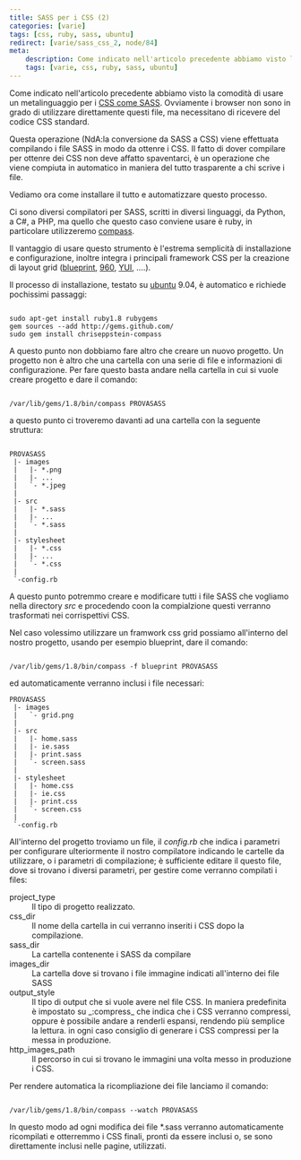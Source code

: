 ```yaml
---
title: SASS per i CSS (2)
categories: [varie]
tags: [css, ruby, sass, ubuntu]
redirect: [varie/sass_css_2, node/84]
meta:
    description: Come indicato nell'articolo precedente abbiamo visto la comodità di usare un metalinguaggio per i <a href="/varie/sass_css_1">CSS come SASS</a>. Ovviamente i browser non sono in grado di utilizzare direttamente questi file, ma necessitano di ricevere del codice CSS standard.
    tags: [varie, css, ruby, sass, ubuntu]
---
```

Come indicato nell'articolo precedente abbiamo visto la comodità di usare un metalinguaggio per i <a href="/varie/sass_css_1">CSS come SASS</a>. Ovviamente i browser non sono in grado di utilizzare direttamente questi file, ma necessitano di ricevere del codice CSS standard.

Questa operazione (NdA:la conversione da SASS a CSS) viene effettuata compilando i file SASS in modo da ottenre i CSS. Il fatto di dover compilare per ottenre dei CSS non deve affatto spaventarci, è un operazione che viene compiuta in automatico in maniera del tutto trasparente a chi scrive i file.

Vediamo ora come installare il tutto e automatizzare questo processo.
<!--break-->
Ci sono diversi compilatori per SASS, scritti in diversi linguaggi, da Python, a C#, a PHP, ma quello che questo caso conviene usare è ruby, in particolare utilizzeremo <a href="http://github.com/chriseppstein/compass">compass</a>.

Il vantaggio di usare questo strumento è l'estrema semplicità di installazione e configurazione, inoltre integra i principali framework CSS per la creazione di layout grid (<a href="http://www.blueprintcss.org/">blueprint</a>, <a href="http://960.gs/">960</a>, <a href="http://developer.yahoo.com/yui/grids/">YUI</a>, ....).

Il processo di installazione, testato su <a href="http://www.ubuntu.com">ubuntu</a> 9.04, è automatico e richiede pochissimi passaggi:
~~~language-php

sudo apt-get install ruby1.8 rubygems
gem sources --add http://gems.github.com/
sudo gem install chriseppstein-compass
~~~


A questo punto non dobbiamo fare altro che creare un nuovo progetto. Un progetto non è altro che una cartella con una serie di file e informazioni di configurazione. Per fare questo basta andare nella cartella in cui si vuole creare progetto e dare il comando:
~~~language-php

/var/lib/gems/1.8/bin/compass PROVASASS
~~~

a questo punto ci troveremo davanti ad una cartella con la seguente struttura:
~~~language-php

PROVASASS
 |- images
 |   |- *.png
 |   |- ...
 |   `- *.jpeg
 |
 |- src
 |   |- *.sass
 |   |- ...
 |   `- *.sass
 |
 |- stylesheet
 |   |- *.css
 |   |- ...
 |   `- *.css
 |
 `-config.rb

~~~

A questo punto potremmo creare e modificare tutti i file SASS che vogliamo nella directory _src_ e procedendo coon la compialzione questi verranno trasformati nei corrispettivi CSS.

Nel caso volessimo utilizzare un framwork css grid possiamo all'interno del nostro progetto, usando per esempio blueprint, dare il comando:
~~~language-php

/var/lib/gems/1.8/bin/compass -f blueprint PROVASASS
~~~

ed automaticamente verranno inclusi i file necessari:
~~~language-php
PROVASASS
 |- images
 |   `- grid.png
 |
 |- src
 |   |- home.sass
 |   |- ie.sass
 |   |- print.sass
 |   `- screen.sass
 |
 |- stylesheet
 |   |- home.css
 |   |- ie.css
 |   |- print.css
 |   `- screen.css
 |
 `-config.rb
~~~


All'interno del progetto troviamo un file, il _config.rb_ che indica i parametri per configurare ulteriormente il nostro compilatore indicando le cartelle da utilizzare, o i parametri di compilazione; è sufficiente editare il questo file, dove si trovano i diversi parametri, per gestire come verranno compilati i files:
<dl>
  <dt>project_type</dt>
    <dd>Il tipo di progetto realizzato.</dd>
  <dt>css_dir</dt>
    <dd>Il nome della cartella in cui verranno inseriti i CSS dopo la compilazione.</dd>
  <dt>sass_dir</dt>
    <dd>La cartella contenente i SASS da compilare</dd>
  <dt>images_dir</dt>
    <dd>La cartella dove si trovano i file immagine indicati all'interno dei file SASS</dd>
  <dt>output_style</dt>
    <dd>Il tipo di output che si vuole avere nel file CSS. In maniera predefinita è impostato su _:compress_ che indica che i CSS verranno compressi, oppure è possibile andare a renderli espansi, rendendo più semplice la lettura. in ogni caso consiglio di generare i CSS compressi per la messa in produzione.</dd>
  <dt>http_images_path</dt>
    <dd>Il percorso in cui si trovano le immagini una volta messo in produzione i CSS.</dd>
</dl>

Per rendere automatica la ricompliazione dei file lanciamo il comando:
~~~language-php

/var/lib/gems/1.8/bin/compass --watch PROVASASS
~~~

In questo modo ad ogni modifica dei file *.sass verranno automaticamente ricompilati e otterremmo i CSS finali, pronti da essere inclusi o, se sono direttamente inclusi nelle pagine, utilizzati.
